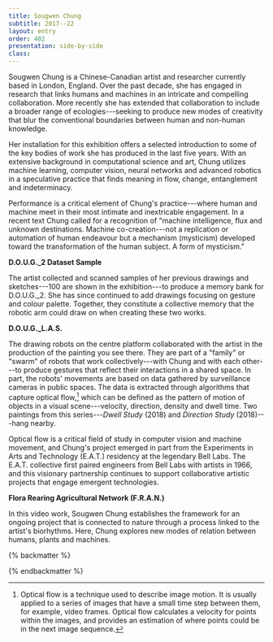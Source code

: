 ```yaml
---
title: Sougwen Chung
subtitle: 2017--22
layout: entry
order: 402
presentation: side-by-side
class: 
---
```


Sougwen Chung is a Chinese-Canadian artist and researcher currently based in London, England. Over the past decade, she has engaged in research that links humans and machines in an intricate and compelling collaboration. More recently she has extended that collaboration to include a broader range of ecologies---seeking to produce new modes of creativity that blur the conventional boundaries between human and non-human knowledge.

Her installation for this exhibition offers a selected introduction to some of the key bodies of work she has produced in the last five years. With an extensive background in computational science and art, Chung utilizes machine learning, computer vision, neural networks and advanced robotics in a speculative practice that finds meaning in flow, change, entanglement and indeterminacy.

Performance is a critical element of Chung's practice---where human and machine meet in their most intimate and inextricable engagement. In a recent text Chung called for a recognition of "machine intelligence, flux and unknown destinations. Machine co-creation---not a replication or automation of human endeavour but a mechanism (mysticism) developed toward the transformation of the human subject. A form of mysticism."

**D.O.U.G.\_2 Dataset Sample**

The artist collected and scanned samples of her previous drawings and sketches---100 are shown in the exhibition---to produce a memory bank for D.O.U.G.\_2. She has since continued to add drawings focusing on gesture and colour palette. Together, they constitute a collective memory that the robotic arm could draw on when creating these two works.

**D.O.U.G.\_L.A.S.**

The drawing robots on the centre platform collaborated with the artist in the production of the painting you see there. They are part of a "family" or "swarm" of robots that work collectively---with Chung and with each other---to produce gestures that reflect their interactions in a shared space. In part, the robots' movements are based on data gathered by surveillance cameras in public spaces. The data is extracted through algorithms that capture optical flow,[^1] which can be defined as the pattern of motion of objects in a visual scene---velocity, direction, density and dwell time. Two paintings from this series---*Dwell Study* (2018) and *Direction Study* (2018)---hang nearby.

Optical flow is a critical field of study in computer vision and machine movement, and Chung's project emerged in part from the Experiments in Arts and Technology (E.A.T.) residency at the legendary Bell Labs. The E.A.T. collective first paired engineers from Bell Labs with artists in 1966, and this visionary partnership continues to support collaborative artistic projects that engage emergent technologies.

**Flora Rearing Agricultural Network (F.R.A.N.)**

In this video work, Sougwen Chung establishes the framework for an ongoing project that is connected to nature through a process linked to the artist's biorhythms. Here, Chung explores new modes of relation between humans, plants and machines.

{% backmatter %}

[^1]: Optical flow is a technique used to describe image motion. It is usually applied to a series of images that have a small time step between them, for example, video frames. Optical flow calculates a velocity for points within the images, and provides an estimation of where points could be in the next image sequence.

{% endbackmatter %}